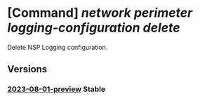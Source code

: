 # [Command] _network perimeter logging-configuration delete_

Delete NSP Logging configuration.

## Versions

### [2023-08-01-preview](/Resources/mgmt-plane/L3N1YnNjcmlwdGlvbnMve30vcmVzb3VyY2Vncm91cHMve30vcHJvdmlkZXJzL21pY3Jvc29mdC5uZXR3b3JrL25ldHdvcmtzZWN1cml0eXBlcmltZXRlcnMve30vbG9nZ2luZ2NvbmZpZ3VyYXRpb25zL2luc3RhbmNl/2023-08-01-preview.xml) **Stable**

<!-- mgmt-plane /subscriptions/{}/resourcegroups/{}/providers/microsoft.network/networksecurityperimeters/{}/loggingconfigurations/instance 2023-08-01-preview -->
